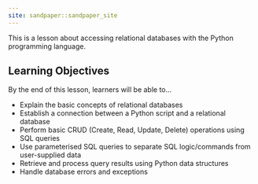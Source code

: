 ```yaml
---
site: sandpaper::sandpaper_site
---
```


This is a lesson about accessing relational databases with the Python programming language.

## Learning Objectives
By the end of this lesson, learners will be able to...

- Explain the basic concepts of relational databases
- Establish a connection between a Python script and a relational database
- Perform basic CRUD (Create, Read, Update, Delete) operations using SQL queries
- Use parameterised SQL queries to separate SQL logic/commands from user-supplied data
- Retrieve and process query results using Python data structures
- Handle database errors and exceptions

